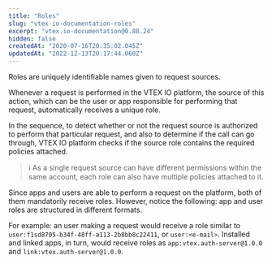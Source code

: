 ```yaml
---
title: "Roles"
slug: "vtex-io-documentation-roles"
excerpt: "vtex.io-documentation@0.88.24"
hidden: false
createdAt: "2020-07-16T20:35:02.045Z"
updatedAt: "2022-12-13T20:17:44.060Z"
---
```

Roles are uniquely identifiable names given to request sources.

Whenever a request is performed in the VTEX IO platform, the source of this action, which can be the user or app responsible for performing that request, automatically receives a unique role.

In the sequence, to detect whether or not the request source is authorized to perform that particular request, and also to determine if the call can go through, VTEX IO platform checks if the source role contains the required policies attached.

>ℹ️ As a single request source can have different permissions within the same account, each role can also have multiple policies attached to it.

Since apps and users are able to perform a request on the platform, both of them mandatorily receive roles. However, notice the following: app and user roles are structured in different formats.

For example: an user making a request would receive a role similar to `user:f1sd8705-b34f-48ff-a113-2b8bb8c22411`, or `user:<e-mail>`. Installed and linked apps, in turn, would receive roles as `app:vtex.auth-server@1.0.0` and `link:vtex.auth-server@1.0.0`.
